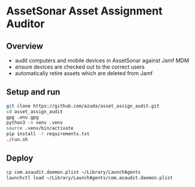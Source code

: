# AssetSonar Asset Assignment Auditor

## Overview
- audit computers and mobile devices in AssetSonar against Jamf MDM
- ensure devices are checked out to the correct users
- automatically retire assets which are deleted from Jamf

## Setup and run

```sh
git clone https://github.com/azuda/asset_assign_audit.git
cd asset_assign_audit
gpg .env.gpg
python3 -m venv .venv
source .venv/bin/activate
pip install -r requirements.txt
./run.sh
```

## Deploy

```sh
cp com.asaudit.daemon.plist ~/Library/LaunchAgents
launchctl load ~/Library/LaunchAgents/com.asaudit.daemon.plist
```
